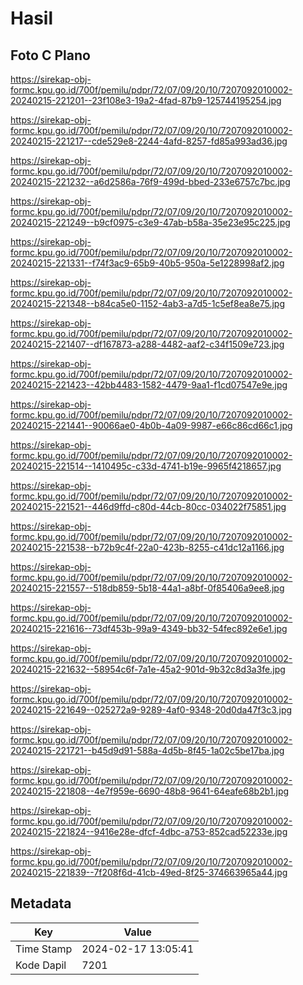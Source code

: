 # Hasil

## Foto C Plano

https://sirekap-obj-formc.kpu.go.id/700f/pemilu/pdpr/72/07/09/20/10/7207092010002-20240215-221201--23f108e3-19a2-4fad-87b9-125744195254.jpg

https://sirekap-obj-formc.kpu.go.id/700f/pemilu/pdpr/72/07/09/20/10/7207092010002-20240215-221217--cde529e8-2244-4afd-8257-fd85a993ad36.jpg

https://sirekap-obj-formc.kpu.go.id/700f/pemilu/pdpr/72/07/09/20/10/7207092010002-20240215-221232--a6d2586a-76f9-499d-bbed-233e6757c7bc.jpg

https://sirekap-obj-formc.kpu.go.id/700f/pemilu/pdpr/72/07/09/20/10/7207092010002-20240215-221249--b9cf0975-c3e9-47ab-b58a-35e23e95c225.jpg

https://sirekap-obj-formc.kpu.go.id/700f/pemilu/pdpr/72/07/09/20/10/7207092010002-20240215-221331--f74f3ac9-65b9-40b5-950a-5e1228998af2.jpg

https://sirekap-obj-formc.kpu.go.id/700f/pemilu/pdpr/72/07/09/20/10/7207092010002-20240215-221348--b84ca5e0-1152-4ab3-a7d5-1c5ef8ea8e75.jpg

https://sirekap-obj-formc.kpu.go.id/700f/pemilu/pdpr/72/07/09/20/10/7207092010002-20240215-221407--df167873-a288-4482-aaf2-c34f1509e723.jpg

https://sirekap-obj-formc.kpu.go.id/700f/pemilu/pdpr/72/07/09/20/10/7207092010002-20240215-221423--42bb4483-1582-4479-9aa1-f1cd07547e9e.jpg

https://sirekap-obj-formc.kpu.go.id/700f/pemilu/pdpr/72/07/09/20/10/7207092010002-20240215-221441--90066ae0-4b0b-4a09-9987-e66c86cd66c1.jpg

https://sirekap-obj-formc.kpu.go.id/700f/pemilu/pdpr/72/07/09/20/10/7207092010002-20240215-221514--1410495c-c33d-4741-b19e-9965f4218657.jpg

https://sirekap-obj-formc.kpu.go.id/700f/pemilu/pdpr/72/07/09/20/10/7207092010002-20240215-221521--446d9ffd-c80d-44cb-80cc-034022f75851.jpg

https://sirekap-obj-formc.kpu.go.id/700f/pemilu/pdpr/72/07/09/20/10/7207092010002-20240215-221538--b72b9c4f-22a0-423b-8255-c41dc12a1166.jpg

https://sirekap-obj-formc.kpu.go.id/700f/pemilu/pdpr/72/07/09/20/10/7207092010002-20240215-221557--518db859-5b18-44a1-a8bf-0f85406a9ee8.jpg

https://sirekap-obj-formc.kpu.go.id/700f/pemilu/pdpr/72/07/09/20/10/7207092010002-20240215-221616--73df453b-99a9-4349-bb32-54fec892e6e1.jpg

https://sirekap-obj-formc.kpu.go.id/700f/pemilu/pdpr/72/07/09/20/10/7207092010002-20240215-221632--58954c6f-7a1e-45a2-901d-9b32c8d3a3fe.jpg

https://sirekap-obj-formc.kpu.go.id/700f/pemilu/pdpr/72/07/09/20/10/7207092010002-20240215-221649--025272a9-9289-4af0-9348-20d0da47f3c3.jpg

https://sirekap-obj-formc.kpu.go.id/700f/pemilu/pdpr/72/07/09/20/10/7207092010002-20240215-221721--b45d9d91-588a-4d5b-8f45-1a02c5be17ba.jpg

https://sirekap-obj-formc.kpu.go.id/700f/pemilu/pdpr/72/07/09/20/10/7207092010002-20240215-221808--4e7f959e-6690-48b8-9641-64eafe68b2b1.jpg

https://sirekap-obj-formc.kpu.go.id/700f/pemilu/pdpr/72/07/09/20/10/7207092010002-20240215-221824--9416e28e-dfcf-4dbc-a753-852cad52233e.jpg

https://sirekap-obj-formc.kpu.go.id/700f/pemilu/pdpr/72/07/09/20/10/7207092010002-20240215-221839--7f208f6d-41cb-49ed-8f25-374663965a44.jpg


## Metadata

| Key        | Value               |
| ---------- | ------------------- |
| Time Stamp | 2024-02-17 13:05:41 |
| Kode Dapil | 7201                |



